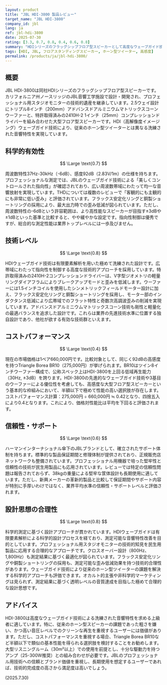 ```yaml
---
layout: product
title: "JBL HDI-3800 製品レビュー"
target_name: "JBL HDI-3800"
company_id: jbl
lang: ja
ref: jbl-hdi-3800
date: 2025-07-30
rating: [3.3, 0.7, 0.8, 0.4, 0.6, 0.8]
summary: "HDIシリーズのフラッグシップフロア型スピーカーとして高度なウェーブガイド技術を搭載するが、コストパフォーマンスに課題"
tags: [HDI, JBL, フロアスタンディングスピーカー, ホーン型ツイーター, 高感度]
permalink: /products/ja/jbl-hdi-3800/
---
```

## 概要

JBL HDI-3800は同社HDIシリーズのフラッグシップフロア型スピーカーです。カリフォルニア州ノースリッジのJBL音響工学施設で設計・開発され、プロフェッショナル用スタジオモニターの技術的遺産を継承しています。2.5ウェイ設計にトリプル8インチ（200mm）アドバンスドアルミニウムマトリックスコーンウーファーと、特許取得済みの2410H-2 1インチ（25mm）コンプレッションドライバーを組み合わせた大型フロア型スピーカーです。HDI（高解像度イメージング）ウェーブガイド技術により、従来のホーン型ツイーターとは異なる洗練された音響特性を実現しています。

## 科学的有効性

$$ \Large \text{0.7} $$

周波数特性37Hz-30kHz（-6dB）、感度92dB（2.83V/1m）の仕様を持ちます。プロフェッショナルな測定では、JBLのウェーブガイド技術による「美しくコントロールされた指向性」が確認されており、広い周波数帯域にわたって均一な音響放射を実現しています。THDについては複数のレビューで「客観的にも主観的にも非常に低い歪み」と評価されています。フラックス安定化リングと銅製ショートリングの採用により、最大出力時での歪み低減が図られています。ただし、周波数特性の-6dBという許容範囲は、より高性能なスピーカーが目指す±3dBや±1dBといった基準と比較すると、やや緩やかな設定です。指向性制御は優秀ですが、総合的な測定性能は業界トップレベルには一歩及びません。

## 技術レベル

$$ \Large \text{0.8} $$

HDIウェーブガイド技術は有限要素解析を用いた極めて洗練された設計です。広帯域にわたって指向性を制御する高度な技術的アプローチを採用しています。特許取得済みの2410H-2コンプレッションドライバーは、V字型ジオメトリの軽量リングダイアフラムによりブレークアップモードと歪みを低減します。ウーファーには1.5インチコイルを使用したシンメトリックフィールドモーター設計に加え、フラックス安定化リングと銅製ショートリングを採用し、モーター部のインダクタンス低減により広帯域でのフラット特性と奇数次高調波歪みの削減を実現しています。アドバンスドアルミニウムマトリックスコーン技術も剛性と軽量化の最適バランスを追求した設計です。これらは業界の先進技術水準に位置する独自設計であり、他社が欲する有効な技術群といえます。

## コストパフォーマンス

$$ \Large \text{0.4} $$

現在の市場価格は1ペア660,000円です。比較対象として、同じく92dBの高感度を持つTriangle Borea BR10（275,000円）が挙げられます。BR10はツイン8インチウーファー構成で、公称スペック上はHDI-3800を上回る低域再生能力（30Hz, ±3dB）を誇ります。HDI-3800の先進的なウェーブガイド技術や3基目のウーファーによる優位性を考慮しても、高感度な大型フロア型スピーカーという基本的な枠組みにおいて、半額以下で極めて性能の高い選択肢が存在します。コストパフォーマンス計算：275,000円 ÷ 660,000円 ≒ 0.42となり、四捨五入により0.4となります。これにより、価格対性能比は平均を下回ると評価されます。

## 信頼性・サポート

$$ \Large \text{0.6} $$

ハーマンインターナショナル傘下のJBLブランドとして、確立されたサポート体制を持ちます。標準的な製品保証期間と修理体制が提供されており、正規販売店ネットワークも整備されています。プロフェッショナル用機器で培った堅牢性と信頼性の技術が民生用製品にも応用されています。レビューでは特定の信頼性問題は報告されておらず、38kgの重量による堅牢な筐体設計も長期使用に適しています。ただし、新興メーカーの革新的製品と比較して保証期間やサポート内容が特別に手厚いわけではなく、業界平均水準の信頼性・サポートレベルと評価されます。

## 設計思想の合理性

$$ \Large \text{0.8} $$

科学的測定に基づく設計アプローチが貫かれています。HDIウェーブガイドは有限要素解析による科学的設計プロセスを経ており、測定可能な音響特性改善を目的としています。プロフェッショナル用スタジオモニターの技術的知見を民生用製品に応用する合理的なアプローチです。クロスオーバー設計（800Hz、1,800Hz）も測定結果に基づく最適化が図られています。フラックス安定化リングや銅製ショートリングの採用も、測定可能な歪み低減効果を持つ技術的合理性があります。ウェーブガイド技術により従来のホーン型ツイーターの課題を解決する科学的アプローチも評価できます。オカルト的主張や非科学的マーケティングは見られず、測定結果に基づく透明レベルの音質達成を目指した極めて合理的な設計思想です。

## アドバイス

HDI-3800は高度なウェーブガイド技術による洗練された音響特性を求める上級者に適しています。特に、従来のホーン型スピーカーの課題であった粗さを嫌い、かつ高い音圧レベルでのクリーンな再生を重視するユーザーには価値があります。ただし、コストパフォーマンスを重視する場合、Triangle Borea BR10など半額以下で類似の基本性能を得られる選択肢を検討することをお勧めします。大型リスニングルーム（30m²以上）での使用を前提とし、十分な駆動力を持つアンプ（25-300W推奨）との組み合わせが必要です。JBLのプロフェッショナル用技術への信頼とブランド価値を重視し、長期使用を想定するユーザーであれば、技術的完成度の高さから満足度は高いでしょう。

(2025.7.30)
